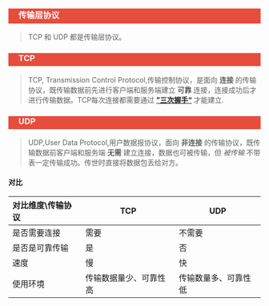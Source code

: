 <h3 style="padding-bottom:6px; padding-left:20px; color:#ffffff; background-color:#E74C3C;">传输层协议</h3>

> TCP 和 UDP 都是传输层协议。



<h3 style="padding-bottom:6px; padding-left:20px; color:#ffffff; background-color:#E74C3C;">TCP</h3>

> TCP, Transmission Control Protocol,传输控制协议，是面向 **连接** 的传输协议，既传输数据前先进行客户端和服务端建立 **可靠** 连接，连接成功后才进行传输数据。TCP每次连接都需要通过 **[”三次握手“](https://github.com/about-cloud/JavaCore)** 才能建立.



<h3 style="padding-bottom:6px; padding-left:20px; color:#ffffff; background-color:#E74C3C;">UDP</h3>

> UDP,User Data Protocol,用户数据报协议，面向 **非连接** 的传输协议，既传输数据前客户端和服务端 **无需** 建立连接，数据也可被传输，但 *被传输* 不带表一定传输成功。传世时直接将数据包丢给对方。



#### 对比

| 对比维度\传输协议 | TCP                    | UDP                  |
| :---------------- | ---------------------- | -------------------- |
| 是否需要连接      | 需要                   | 不需要               |
| 是否是可靠传输    | 是                     | 否                   |
| 速度              | 慢                     | 快                   |
| 使用环境          | 传输数据量少、可靠性高 | 传输数量多、可靠性低 |

